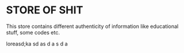 # STORE OF SHIT

This store contains different authenticity of information like educational stuff, some codes etc.


loreasd;ka
sd 
as
d
a
 s
 d
  a
